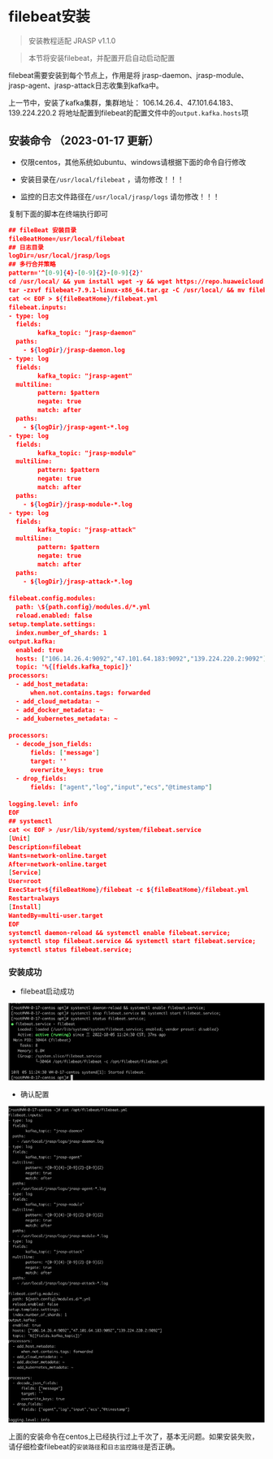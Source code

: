 # filebeat安装

> 安装教程适配 JRASP v1.1.0

> 本节将安装filebeat，并配置开启自动启动配置

filebeat需要安装到每个节点上，作用是将 jrasp-daemon、jrasp-module、jrasp-agent、jrasp-attack日志收集到kafka中。

上一节中，安装了kafka集群，集群地址：
106.14.26.4、47.101.64.183、139.224.220.2
将地址配置到filebeat的配置文件中的`output.kafka.hosts`项

## 安装命令 （2023-01-17 更新）

+ 仅限centos，其他系统如ubuntu、windows请根据下面的命令自行修改

+ 安装目录在`/usr/local/filebeat` ，请勿修改！！！

+ 监控的日志文件路径在`/usr/local/jrasp/logs` 请勿修改！！！

复制下面的脚本在终端执行即可
```json
## fileBeat 安装目录
fileBeatHome=/usr/local/filebeat
## 日志目录
logDir=/usr/local/jrasp/logs
## 多行合并策略       
pattern='^[0-9]{4}-[0-9]{2}-[0-9]{2}'
cd /usr/local/ && yum install wget -y && wget https://repo.huaweicloud.com/filebeat/7.9.1/filebeat-7.9.1-linux-x86_64.tar.gz;
tar -zxvf filebeat-7.9.1-linux-x86_64.tar.gz -C /usr/local/ && mv filebeat-7.9.1-linux-x86_64 filebeat && rm -rf filebeat-7.9.1-linux-x86_64.tar.gz;
cat << EOF > ${fileBeatHome}/filebeat.yml
filebeat.inputs:
- type: log
  fields:
        kafka_topic: "jrasp-daemon"
  paths:
    - ${logDir}/jrasp-daemon.log
- type: log
  fields:
        kafka_topic: "jrasp-agent"
  multiline:
        pattern: $pattern
        negate: true
        match: after      
  paths:
    - ${logDir}/jrasp-agent-*.log
- type: log
  fields:
        kafka_topic: "jrasp-module"
  multiline:
        pattern: $pattern
        negate: true
        match: after
  paths:
    - ${logDir}/jrasp-module-*.log
- type: log
  fields:
        kafka_topic: "jrasp-attack"
  multiline:
        pattern: $pattern
        negate: true
        match: after        
  paths:
    - ${logDir}/jrasp-attack-*.log
        
filebeat.config.modules:
  path: \${path.config}/modules.d/*.yml
  reload.enabled: false
setup.template.settings:
  index.number_of_shards: 1
output.kafka:
  enabled: true
  hosts: ["106.14.26.4:9092","47.101.64.183:9092","139.224.220.2:9092"]
  topic: '%{[fields.kafka_topic]}'
processors:
  - add_host_metadata:
      when.not.contains.tags: forwarded
  - add_cloud_metadata: ~
  - add_docker_metadata: ~
  - add_kubernetes_metadata: ~

processors:
  - decode_json_fields:
      fields: ['message']
      target: ''
      overwrite_keys: true
  - drop_fields:
      fields: ["agent","log","input","ecs","@timestamp"]

logging.level: info
EOF
## systemctl
cat << EOF > /usr/lib/systemd/system/filebeat.service
[Unit]
Description=filebeat
Wants=network-online.target
After=network-online.target
[Service]
User=root
ExecStart=${fileBeatHome}/filebeat -c ${fileBeatHome}/filebeat.yml
Restart=always
[Install]
WantedBy=multi-user.target
EOF
systemctl daemon-reload && systemctl enable filebeat.service;
systemctl stop filebeat.service && systemctl start filebeat.service;
systemctl status filebeat.service;
```

### 安装成功

+ filebeat启动成功

![img.png](../../../.vuepress/public/images/guide/install/v1.1.0/filebeat-success.png)

+ 确认配置

![img.png](../../../.vuepress/public/images/guide/install/v1.1.0/filebeat-yml.png)

上面的安装命令在centos上已经执行过上千次了，基本无问题。如果安装失败，请仔细检查filebeat的`安装路径`和`日志监控路径`是否正确。


